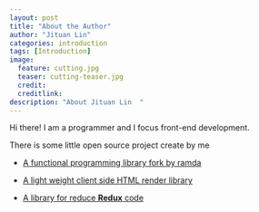 ```yaml
---
layout: post
title: "About the Author"
author: "Jituan Lin"
categories: introduction
tags: [Introduction]
image:
  feature: cutting.jpg
  teaser: cutting-teaser.jpg
  credit:
  creditlink:
description: "About Jituan Lin  "  
---
```


Hi there! I am a programmer and I focus front-end development. 

There is some little open source project create by me

* [A functional programming library fork by ramda](https://www.npmjs.com/package/berserk)

* [A light weight client side HTML render library](https://www.npmjs.com/package/component-js)
 
* [A library for reduce **Redux** code](https://www.npmjs.com/package/ramda-redux)
